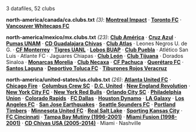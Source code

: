 3 datafiles, 52 clubs

**north-america/canada/ca.clubs.txt** _(3)_:  **[Montreal Impact](https://en.wikipedia.org/wiki/Montreal_Impact)** · **[Toronto FC](https://en.wikipedia.org/wiki/Toronto_FC)** · **[Vancouver Whitecaps FC](https://en.wikipedia.org/wiki/Vancouver_Whitecaps_FC)**

**north-america/mexico/mx.clubs.txt** _(23)_:  **[Club América](https://en.wikipedia.org/wiki/Club_América)** · **[Cruz Azul](https://en.wikipedia.org/wiki/Cruz_Azul)** · **[Pumas UNAM](https://en.wikipedia.org/wiki/Club_Universidad_Nacional)** · **[CD Guadalajara Chivas](https://en.wikipedia.org/wiki/C.D._Guadalajara)** · **[Club Atlas](https://en.wikipedia.org/wiki/Club_Atlas)** · Leones Negros U. de G. · **[CF Monterrey](https://en.wikipedia.org/wiki/C.F._Monterrey)** · **[Tigres UANL](https://en.wikipedia.org/wiki/Tigres_UANL)** · **[Lobos BUAP](https://en.wikipedia.org/wiki/Lobos_BUAP)** · **[Club Puebla](https://en.wikipedia.org/wiki/Puebla_F.C.)** · Atlético San Luis · Atlante FC · Jaguares Chiapas · **[Club León](https://en.wikipedia.org/wiki/Club_León)** · **[Club Tijuana](https://en.wikipedia.org/wiki/Club_Tijuana)** · Dorados Sinaloa · **[Monarcas Morelia](https://en.wikipedia.org/wiki/Monarcas_Morelia)** · **[Club Necaxa](https://en.wikipedia.org/wiki/Club_Necaxa)** · **[CF Pachuca](https://en.wikipedia.org/wiki/C.F._Pachuca)** · **[Querétaro FC](https://en.wikipedia.org/wiki/Querétaro_FC)** · **[Santos Laguna](https://en.wikipedia.org/wiki/Santos_Laguna)** · **[Deportivo Toluca FC](https://en.wikipedia.org/wiki/Club_Toluca)** · **[Tiburones Rojos Veracruz](https://en.wikipedia.org/wiki/Tiburones_Rojos_de_Veracruz)**

**north-america/united-states/us.clubs.txt** _(26)_:  **[Atlanta United FC](https://en.wikipedia.org/wiki/Atlanta_United_FC)** · **[Chicago Fire](https://en.wikipedia.org/wiki/Chicago_Fire_Soccer_Club)** · **[Columbus Crew SC](https://en.wikipedia.org/wiki/Columbus_Crew_SC)** · **[D.C. United](https://en.wikipedia.org/wiki/D.C._United)** · **[New England Revolution](https://en.wikipedia.org/wiki/New_England_Revolution)** · **[New York City FC](https://en.wikipedia.org/wiki/New_York_City_FC)** · **[New York Red Bulls](https://en.wikipedia.org/wiki/New_York_Red_Bulls)** · **[Orlando City SC](https://en.wikipedia.org/wiki/Orlando_City_SC)** · **[Philadelphia Union](https://en.wikipedia.org/wiki/Philadelphia_Union)** · **[Colorado Rapids](https://en.wikipedia.org/wiki/Colorado_Rapids)** · **[FC Dallas](https://en.wikipedia.org/wiki/FC_Dallas)** · **[Houston Dynamo](https://en.wikipedia.org/wiki/Houston_Dynamo)** · **[LA Galaxy](https://en.wikipedia.org/wiki/LA_Galaxy)** · **[Los Angeles FC](https://en.wikipedia.org/wiki/Los_Angeles_FC)** · **[San Jose Earthquakes](https://en.wikipedia.org/wiki/San_Jose_Earthquakes)** · **[Seattle Sounders FC](https://en.wikipedia.org/wiki/Seattle_Sounders_FC)** · **[Portland Timbers](https://en.wikipedia.org/wiki/Portland_Timbers)** · **[Minnesota United FC](https://en.wikipedia.org/wiki/Minnesota_United_FC)** · **[Real Salt Lake](https://en.wikipedia.org/wiki/Real_Salt_Lake)** · **[Sporting Kansas City](https://en.wikipedia.org/wiki/Sporting_Kansas_City)** · **[FC Cincinnati](https://en.wikipedia.org/wiki/FC_Cincinnati)** · **[Tampa Bay Mutiny (1996-2001)](https://en.wikipedia.org/wiki/Tampa_Bay_Mutiny)** · **[Miami Fusion (1998-2001)](https://en.wikipedia.org/wiki/Miami_Fusion)** · **[CD Chivas USA (2005-2014)](https://en.wikipedia.org/wiki/Chivas_USA)** · Miami · Nashville

